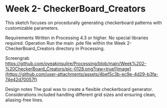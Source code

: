 # Week 2- CheckerBoard_Creators
This sketch focuses on procedurally generating checkerboard patterns with customizable parameters.

Requirements
Written in Processing 4.3 or higher.
No special libraries required.
Operation
Run the main .pde file within the Week 2- CheckerBoard_Creators directory in Processing.

Screengrab
https://github.com/oyeakinsulire/Processing/blob/main/Week%202-%20CheckerBoard_Creators/pic-0128.png?raw=true![image](https://github.com/user-attachments/assets/4bef5c3b-ec9e-4d29-b3fa-74e42d70057f)




Design notes
The goal was to create a flexible checkerboard generator. Considerations included handling different grid sizes and ensuring clean, aliasing-free lines.
